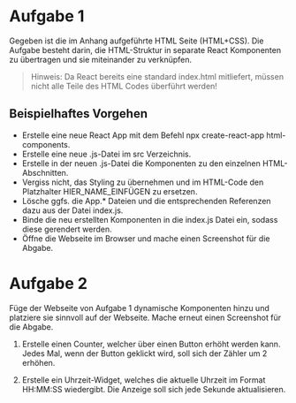 # Aufgabe 1

Gegeben ist die im Anhang aufgeführte HTML Seite (HTML+CSS). Die Aufgabe besteht darin, die HTML-Struktur in separate React Komponenten zu übertragen und sie miteinander zu verknüpfen.

> Hinweis: Da React bereits eine standard index.html mitliefert, müssen nicht alle Teile des HTML Codes überführt werden!

## Beispielhaftes Vorgehen

- Erstelle eine neue React App mit dem Befehl npx create-react-app html-components.
- Erstelle eine neue .js-Datei im src Verzeichnis.
- Erstelle in der neuen .js-Datei die Komponenten zu den einzelnen HTML-Abschnitten.
- Vergiss nicht, das Styling zu übernehmen und im HTML-Code den Platzhalter HIER_NAME_EINFÜGEN zu ersetzen.
- Lösche ggfs. die App.* Dateien und die entsprechenden Referenzen dazu aus der Datei index.js.
- Binde die neu erstellten Komponenten in die index.js Datei ein, sodass diese gerendert werden.
- Öffne die Webseite im Browser und mache einen Screenshot für die Abgabe.

# Aufgabe 2

Füge der Webseite von Aufgabe 1 dynamische Komponenten hinzu und platziere sie sinnvoll auf der Webseite. Mache erneut einen Screenshot für die Abgabe.

1. Erstelle einen Counter, welcher über einen Button erhöht werden kann. Jedes Mal, wenn der Button geklickt wird, soll sich der Zähler um 2 erhöhen.

2. Erstelle ein Uhrzeit-Widget, welches die aktuelle Uhrzeit im Format HH:MM:SS wiedergibt. Die Anzeige soll sich jede Sekunde aktualisieren.
